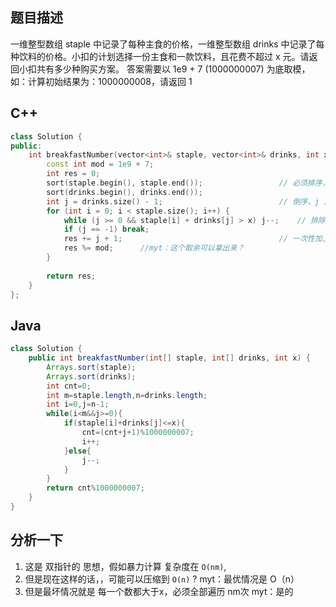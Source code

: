 ## 题目描述
一维整型数组 staple 中记录了每种主食的价格，一维整型数组 drinks 中记录了每种饮料的价格。小扣的计划选择一份主食和一款饮料，且花费不超过 x 元。请返回小扣共有多少种购买方案。
答案需要以 1e9 + 7 (1000000007) 为底取模，如：计算初始结果为：1000000008，请返回 1


## C++

```cpp
class Solution {
public:
    int breakfastNumber(vector<int>& staple, vector<int>& drinks, int x) {
        const int mod = 1e9 + 7;
        int res = 0;
        sort(staple.begin(), staple.end());                 // 必须排序，不然超时
        sort(drinks.begin(), drinks.end());
        int j = drinks.size() - 1;                          // 倒序，j 从大到小计数
        for (int i = 0; i < staple.size(); i++) {
            while (j >= 0 && staple[i] + drinks[j] > x) j--;    // 排除所有相加 大于 x的
            if (j == -1) break;
            res += j + 1;                                   // 一次性加上 剩余的i
            res %= mod;      //myt：这个取余可以拿出来？
        }
        
        return res;
    }
};

```
## Java

```java
class Solution {
    public int breakfastNumber(int[] staple, int[] drinks, int x) {
        Arrays.sort(staple);
        Arrays.sort(drinks);
        int cnt=0;
        int m=staple.length,n=drinks.length;
        int i=0,j=n-1;
        while(i<m&&j>=0){
            if(staple[i]+drinks[j]<=x){
                cnt=(cnt+j+1)%1000000007;
                i++;
            }else{
                j--;
            }
        }
        return cnt%1000000007;
    }
}

```

## 分析一下
1. 这是 双指针的 思想，假如暴力计算 复杂度在 `O(nm)`,
2. 但是现在这样的话，，可能可以压缩到 `O(n)` ?   myt：最优情况是 O（n）
3. 但是最坏情况就是 每一个数都大于x，必须全部遍历 nm次    myt：是的
